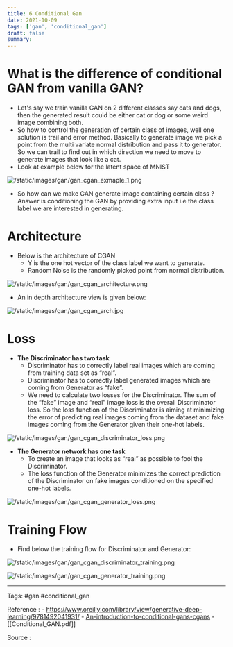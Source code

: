 ```yaml
---
title: 6 Conditional Gan
date: 2021-10-09
tags: ['gan', 'conditional_gan']
draft: false
summary: 
---
```

# What is the difference of conditional GAN from vanilla GAN?

- Let's say we train vanilla GAN on 2 different classes say cats and dogs, then the generated result could be either cat or dog or some weird image combining both.
-  So how to control the generation of certain class of images, well one solution is trail and error method. Basically to generate image we pick a point from the multi variate normal distribution and pass it to generator. So we can trail to find out in which direction we need to move to generate images that look like a cat. 
-  Look at example below for the latent space of MNIST


![/static/images/gan/gan_cgan_exmaple_1.png](/static/images/gan/gan_cgan_exmaple_1.png)


- So how can we make GAN generate image containing certain class ? Answer is conditioning the GAN by providing extra input i.e the class label we are interested in generating. 


# Architecture 

- Below is the architecture of CGAN
	- Y is the one hot vector of the class label we want to generate.
	- Random Noise is the randomly picked point from normal distribution. 	
 
![/static/images/gan/gan_cgan_architecture.png](/static/images/gan/gan_cgan_architecture.png)

- An in depth architecture view is given below: 
 
![/static/images/gan/gan_cgan_arch.jpg](/static/images/gan/gan_cgan_arch.jpg)



# Loss 

- **The Discriminator has two task**
	-   Discriminator has to correctly label real images which are coming from training data set as “real”.
	-   Discriminator has to correctly label generated images which are coming from Generator as “fake”.
	-   We need to calculate two losses for the Discriminator. The sum of the “fake” image and “real” image loss is the overall Discriminator loss.  So the loss function of the Discriminator is aiming at minimizing the error of predicting real images coming from the dataset and fake images coming from the Generator given their one-hot labels.

	 
![/static/images/gan/gan_cgan_discriminator_loss.png](/static/images/gan/gan_cgan_discriminator_loss.png)


- **The Generator network has one task**
	- To create an image that looks as “real” as possible to fool the Discriminator.
	- The loss function of the Generator minimizes the correct prediction of the Discriminator on fake images conditioned on the specified one-hot labels.
	
	 
![/static/images/gan/gan_cgan_generator_loss.png](/static/images/gan/gan_cgan_generator_loss.png)



# Training Flow 

- Find below the training flow for Discriminator and Generator: 


![/static/images/gan/gan_cgan_discriminator_training.png](/static/images/gan/gan_cgan_discriminator_training.png)

 
![/static/images/gan/gan_cgan_generator_training.png](/static/images/gan/gan_cgan_generator_training.png)


---
Tags:
#gan
#conditional_gan

Reference : 
    - https://www.oreilly.com/library/view/generative-deep-learning/9781492041931/
	- [An-introduction-to-conditional-gans-cgans](https://medium.datadriveninvestor.com/an-introduction-to-conditional-gans-cgans-727d1f5bb011)
	- [[Conditional_GAN.pdf]]

Source : 

